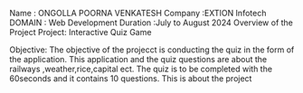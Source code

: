 Name : ONGOLLA POORNA VENKATESH
Company :EXTION Infotech
DOMAIN : Web Development
Duration :July to August 2024
    Overview of the Project
Project: Interactive Quiz Game

Objective:
The objective of the projecct is conducting the quiz in the form of the application. This application and the quiz questions are about the railways ,weather,rice,capital ect.
The quiz is to be  completed with the 60seconds and it contains 10 questions. This is about the project

